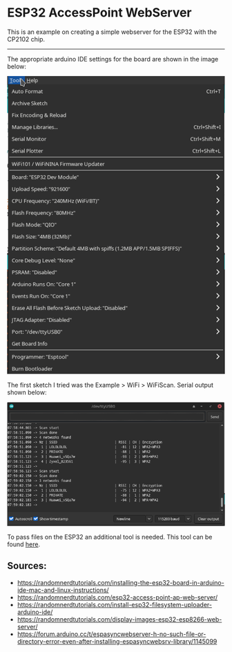 # ESP32 AccessPoint WebServer

This is an example on creating a simple webserver for the ESP32 with the CP2102 chip.

---

The appropriate arduino IDE settings for the board are shown in the image below:

![esp32.png](./readme_files/esp32.png)

The first sketch I tried was the Example > WiFi > WiFiScan. Serial output shown below:

![esp32_wifiscan_serial.png](./readme_files/esp32_wifiscan_serial.png)

To pass files on the ESP32 an additional tool is needed. This tool can be found [here](https://github.com/me-no-dev/arduino-esp32fs-plugin).

## Sources:

* https://randomnerdtutorials.com/installing-the-esp32-board-in-arduino-ide-mac-and-linux-instructions/
* https://randomnerdtutorials.com/esp32-access-point-ap-web-server/
* https://randomnerdtutorials.com/install-esp32-filesystem-uploader-arduino-ide/
* https://randomnerdtutorials.com/display-images-esp32-esp8266-web-server/
* https://forum.arduino.cc/t/espasyncwebserver-h-no-such-file-or-directory-error-even-after-installing-espasyncwebsrv-library/1145099

